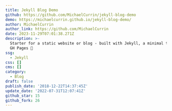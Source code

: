 ```yaml
---
title: Jekyll Blog Demo
github: https://github.com/MichaelCurrin/jekyll-blog-demo
demo: https://michaelcurrin.github.io/jekyll-blog-demo/
author: MichaelCurrin
author_link: https://github.com/MichaelCurrin
date: 2023-11-29T07:01:38.271Z
description: >-
  Starter for a static website or blog - built with Jekyll, a minimal theme and
  GH Pages 🧪
ssg:
  - Jekyll
css: []
cms: []
category:
  - Blog
draft: false
publish_date: '2018-12-22T14:37:45Z'
update_date: '2022-07-31T12:07:41Z'
github_star: 15
github_fork: 26
---
```

